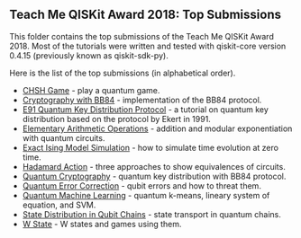 ## Teach Me QISKit Award 2018: Top Submissions

This folder contains the top submissions of the Teach Me QISKit Award 2018.
Most of the tutorials were written and tested with qiskit-core version 0.4.15
(previously known as qiskit-sdk-py).

Here is the list of the top submissions (in alphabetical order).

- [CHSH Game](chsh_game/CHSH%20game-tutorial.ipynb) - play a quantum game.
- [Cryptography with BB84](cryptography/Cryptography.ipynb) - implementation of the BB84 protocol.
- [E91 Quantum Key Distribution Protocol](e91_qkd/e91_quantum_key_distribution_protocol.ipynb) - a tutorial on quantum key distribution based on the protocol by Ekert in 1991.
- [Elementary Arithmetic Operations](elementary_arithmetic_operations/elementary_arithmetic_operations.ipynb) - addition and modular exponentiation with quantum circuits.
- [Exact Ising Model Simulation](exact_ising_model_simulation/Ising_time_evolution.ipynb) - how to simulate time evolution at zero time.
- [Hadamard Action](hadamard_action) - three approaches to show equivalences of circuits.
- [Quantum Cryptography](quantum_cryptography_qkd/Quantum_Cryptography2.ipynb) - quantum key distribution with BB84 protocol.
- [Quantum Error Correction](quantum_error_correction/error_correction.ipynb) - qubit errors and how to threat them.
- [Quantum Machine Learning](quantum_machine_learning/QISKIT%20for%20quantum%20machine%20learning.ipynb) - quantum k-means, lineary system of equation, and SVM.
- [State Distribution in Qubit Chains](state_distribution_in_qubit_chains/index.ipynb) - state transport in quantum chains.
- [W State](w_state) - W states and games using them.
